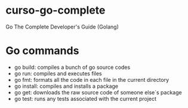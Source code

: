 # curso-go-complete
Go The Complete Developer's Guide (Golang)

# Go commands
- go build: compiles a bunch of go source codes
- go run: compiles and executes files
- go fmt: formats all the code in each file in the current directory
- go install: compiles and installs a package
- go get: downloads the raw source code of someone else´s package
- go test: runs any tests associated with the current project